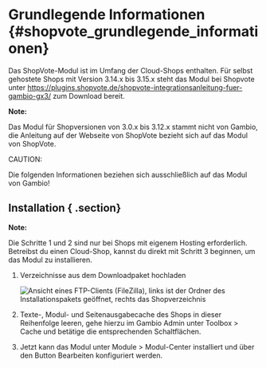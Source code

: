 # Grundlegende Informationen {#shopvote_grundlegende_informationen}

Das ShopVote-Modul ist im Umfang der Cloud-Shops enthalten. Für selbst gehostete Shops mit Version 3.14.x bis 3.15.x steht das Modul bei Shopvote unter https://plugins.shopvote.de/shopvote-integrationsanleitung-fuer-gambio-gx3/ zum Download bereit.

**Note:**

Das Modul für Shopversionen von 3.0.x bis 3.12.x stammt nicht von Gambio, die Anleitung auf der Webseite von ShopVote bezieht sich auf das Modul von ShopVote.

CAUTION:

Die folgenden Informationen beziehen sich ausschließlich auf das Modul von Gambio!

## Installation { .section}

**Note:**

Die Schritte 1 und 2 sind nur bei Shops mit eigenem Hosting erforderlich. Betreibst du einen Cloud-Shop, kannst du direkt mit Schritt 3 beginnen, um das Modul zu installieren.

1.  Verzeichnisse aus dem Downloadpaket hochladen

    ![](Bilder/shopvote/shopvote-20200206_001.png "Ansicht eines FTP-Clients (FileZilla), links ist der Ordner
                des Installationspakets geöffnet, rechts das
                Shopverzeichnis")

2.  Texte-, Modul- und Seitenausgabecache des Shops in dieser Reihenfolge leeren, gehe hierzu im Gambio Admin unter Toolbox \> Cache und betätige die entsprechenden Schaltflächen.
3.  Jetzt kann das Modul unter Module \> Modul-Center installiert und über den Button Bearbeiten konfiguriert werden.



